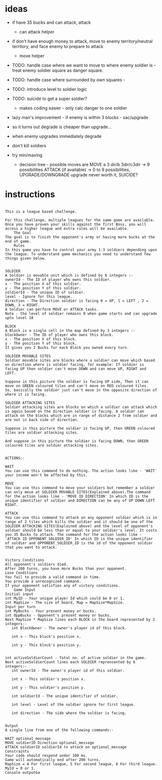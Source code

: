# ideas

- if have 35 bucks and can attack, attack
  - can attack helper
- if don't have enough money to attack, move to enemy territory/neutral territory, and face enemy to prepare to attack
  - move helper

- TODO: handle case where we want to move to where enemy soldier is - treat enemy soldier square as danger square.
- TODO: handle case where surrounded by own squares -
- TODO: introduce level to soldier logic
- TODO: suicide to get a super soldier?
  - makes coding easier - only calc danger to one soldier

- lazy man's improvement - if enemy is within 3 blocks - sac/upgrade

- so it turns out degrade is cheaper than upgrade...
- when enemy upgrades immediately degrade
- don't kill soldiers
- try min/maxing
  - decision tree - possible moves are MOVE a 3 dir/b 3dir/c3dir -> 9 possibilities ATTACK (if available) -> 0 to 9 possibilities, UPGRADE/DOWNGRADE upgrade never worth it, SUICIDE?


# instructions

```

This is a league based challenge.

For this challenge, multiple leagues for the same game are available. Once you have proven your skills against the first Boss, you will access a higher league and extra rules will be available.
 	The Goal
The goal is to finish the opponent's army or having more bucks at the end of game.
 	Rules
In this game you have to control your army 1-3 soldiers depending upon the league. To understand game mechanics you need to understand few things given below.


SOLDIER
A Soldier is movable unit which is defined by 6 integers :-
ownerId - The ID of player who owns this soldier.
x - The position X of this soldier.
y - The position Y of this soldier.
soldierId - The unique ID of soldier.
level - Ignore for this league.
direction - The Direction soldier is facing 0 = UP, 1 = LEFT , 2 = DOWN, 3 = RIGHT.
A Soldier can perform MOVE or ATTACK tasks.
Note - the level of soldier remains 0 when game starts and can upgrade upto level 10

BLOCK
A Block is a single cell in the map defined by 3 integers :-
blockOwner - The ID of player who owns this block.
x - The position X of this block.
y - The position Y of this block.
It gives you 2 Bucks for eack Block you owned every turn.

SOLDIER MOVABLE SITES
Soldier movable sites are blocks where a soldier can move which based on direction where is soldier facing, for example: If soldier is facing UP then soldier can't move DOWN and can move UP, RIGHT and LEFT.

Suppose in this picture the soldier is facing UP side, Then it can move on GREEN coloured tiles and can't move on RED coloured tiles.
So, basically the soldier just can't move in the opposite direction of where it is facing.

SOLDIER ATTACKING SITES
Soldier attacking sites are blocks on which a soldier can attack which is again based on the direction soldier is facing. A soldier can attack on the blocks which are in range of distance 2 from soldier and are not in back side of direction.

Suppose in this picture the soldier is facing UP, then GREEN coloured tiles are soldier attacking sites.

And suppose in this picture the soldier is facing DOWN, then GREEN coloured tiles are soldier attacking sites.


ACTIONS:-

WAIT
You can use this command to do nothing. The action looks like - 'WAIT' your income won't be affected by this.

MOVE
You can use this command to move your soldiers but remember a soldier can only move at SOLDIER MOVABLE SITES(Explained above).The command for the action looks like - 'MOVE ID DIRECTION' In which ID is the unique identifier of soldier and DIRECTION can be any of UP DOWN LEFT RIGHT.

ATTACK
You can use this command to attack on any opponent soldier which is in range of 2 tiles which kills the soldier and it should be one of the SOLDIER ATTACKING SITES(Explained above) and the level of opponent's soldier should be less than or equal to your soldier's level. It costs you 35 Bucks to attack. The command for the action looks like - 'ATTACK ID OPPONENT_SOLDIER_ID' In which ID is the unique identifier of soldier and OPPONENT_SOLDIER_ID is the id of the opponent soldier that you want to attack.


Victory Conditions
All opponent's soldiers died.
After 200 turns, you have more Bucks than your opponent.
Lose Conditions
You fail to provide a valid command in time.
You provide a unrecognized command.
If your opponent satisfies any of victory conditions.
 	Game Input
Initial input
int MyID - Your unique player Id which could be 0 or 1.
int MapSize - The size of board, Map = MapSize*MapSize.
Input per turn
int MyBucks - Your present money or bucks.
int OppBucks - Opponent's present money or bucks.
Next MapSize * MapSize lines each BLOCK in the board represented by 3 integers:-
   int BlockOwner - The owner's player id of this block.

   int x - This block's position x.

   int y - This block's position y.


int activeSoldierCount - Total no. of active soldier in the game.
Next activeSoldierCount lines each SOLDIER reprensented by 6 integers:-
   int ownerId - The owner's player id of this soldier.

   int x - This soldier's position x.

   int y - This soldier's position y.

   int soldierId - The unique identifier of soldier.

   int level - Level of the soldier ignore for first league.

   int direction - The side where the soldier is facing.


Output
A single line from one of the following commands:-

WAIT optional_message
MOVE soldierID Direction optional_message
ATTACK soldierID soldierId to attack on optional_message
Constraints
Your code should respond under 100 ms.
Game will automatically end after 200 turns.
MapSize = 4 For first league, 5 For second league, 8 For third league.
MyId = 0 or 1.
Console outputGa
```